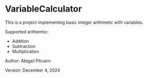 # VariableCalculator
This is a project implementing basic integer arithmetic with variables. 

Supported arithemtic:
- Addition
- Subtraction
- Multiplication

Author: Abigail Pitcairn

Version: December 4, 2024
